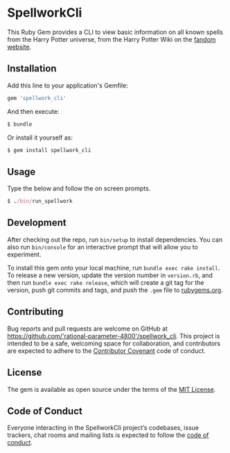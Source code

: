 # SpellworkCli

This Ruby Gem provides a CLI to view basic information on all known spells from the Harry Potter universe, from the Harry Potter Wiki on the [fandom website](https://harrypotter.fandom.com/wiki/List_of_spells).

## Installation

Add this line to your application's Gemfile:

```ruby
gem 'spellwork_cli'
```

And then execute:

```ruby
$ bundle
```

Or install it yourself as:
```ruby
$ gem install spellwork_cli
```

## Usage

Type the below and follow the on screen prompts.

```ruby
$ ./bin/run_spellwork
```

## Development

After checking out the repo, run `bin/setup` to install dependencies. You can also run `bin/console` for an interactive prompt that will allow you to experiment.

To install this gem onto your local machine, run `bundle exec rake install`. To release a new version, update the version number in `version.rb`, and then run `bundle exec rake release`, which will create a git tag for the version, push git commits and tags, and push the `.gem` file to [rubygems.org](https://rubygems.org).

## Contributing

Bug reports and pull requests are welcome on GitHub at https://github.com/'rational-parameter-4800'/spellwork_cli. This project is intended to be a safe, welcoming space for collaboration, and contributors are expected to adhere to the [Contributor Covenant](http://contributor-covenant.org) code of conduct.

## License

The gem is available as open source under the terms of the [MIT License](https://opensource.org/licenses/MIT).

## Code of Conduct

Everyone interacting in the SpellworkCli project’s codebases, issue trackers, chat rooms and mailing lists is expected to follow the [code of conduct](https://github.com/'rational-parameter-4800'/spellwork_cli/blob/master/CODE_OF_CONDUCT.md).
